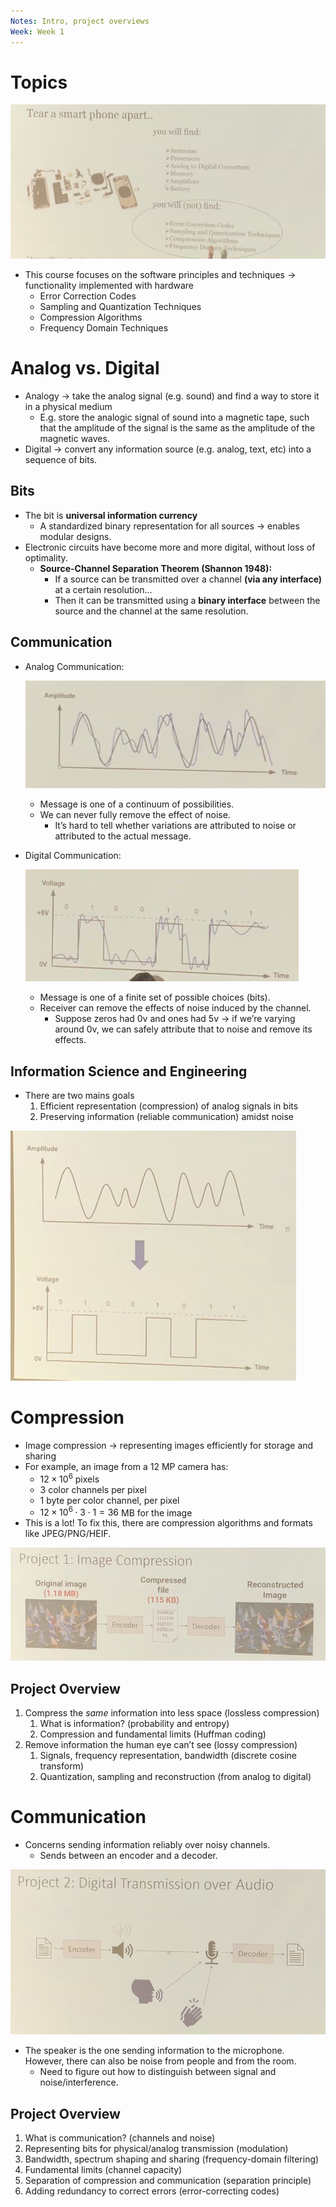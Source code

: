 ```yaml
---
Notes: Intro, project overviews
Week: Week 1
---
```

# Topics

![Untitled 41.png](../../attachments/Untitled%2041.png)

- This course focuses on the software principles and techniques → functionality implemented with hardware
    - Error Correction Codes
    - Sampling and Quantization Techniques
    - Compression Algorithms
    - Frequency Domain Techniques

# Analog vs. Digital

- Analogy → take the analog signal (e.g. sound) and find a way to store it in a physical medium
    - E.g. store the analogic signal of sound into a magnetic tape, such that the amplitude of the signal is the same as the amplitude of the magnetic waves.
- Digital → convert any information source (e.g. analog, text, etc) into a sequence of bits.

## Bits

- The bit is **universal information currency**
    - A standardized binary representation for all sources → enables modular designs.
- Electronic circuits have become more and more digital, without loss of optimality.
    - **Source-Channel Separation Theorem (Shannon 1948):**
        - If a source can be transmitted over a channel **(via any interface)** at a certain resolution…
        - Then it can be transmitted using a **binary interface** between the source and the channel at the same resolution.

## Communication

- Analog Communication:
    
    ![Untitled 1 8.png](../../attachments/Untitled%201%208.png)
    
    - Message is one of a continuum of possibilities.
    - We can never fully remove the effect of noise.
        - It’s hard to tell whether variations are attributed to noise or attributed to the actual message.
- Digital Communication:
    
    ![Untitled 2 9.png](../../attachments/Untitled%202%209.png)
    
    - Message is one of a finite set of possible choices (bits).
    - Receiver can remove the effects of noise induced by the channel.
        - Suppose zeros had 0v and ones had 5v → if we’re varying around 0v, we can safely attribute that to noise and remove its effects.

## Information Science and Engineering

- There are two mains goals
    1. Efficient representation (compression) of analog signals in bits
    2. Preserving information (reliable communication) amidst noise

![Untitled 3 9.png](../../attachments/Untitled%203%209.png)

# Compression

- Image compression → representing images efficiently for storage and sharing
- For example, an image from a 12 MP camera has:
    - $12 \times 10^6$﻿ pixels
    - $3$﻿ color channels per pixel
    - $1$﻿ byte per color channel, per pixel
    - $12 \times 10^6 \cdot 3 \cdot 1 = 36$﻿ MB for the image
- This is a lot! To fix this, there are compression algorithms and formats like JPEG/PNG/HEIF.

![Untitled 4 8.png](../../attachments/Untitled%204%208.png)

## Project Overview

1. Compress the _same_ information into less space (lossless compression)
    1. What is information? (probability and entropy)
    2. Compression and fundamental limits (Huffman coding)
2. Remove information the human eye can’t see (lossy compression)
    1. Signals, frequency representation, bandwidth (discrete cosine transform)
    2. Quantization, sampling and reconstruction (from analog to digital)

# Communication

- Concerns sending information reliably over noisy channels.
    - Sends between an encoder and a decoder.

![Untitled 5 8.png](../../attachments/Untitled%205%208.png)

- The speaker is the one sending information to the microphone. However, there can also be noise from people and from the room.
    - Need to figure out how to distinguish between signal and noise/interference.

## Project Overview

1. What is communication? (channels and noise)
2. Representing bits for physical/analog transmission (modulation)
3. Bandwidth, spectrum shaping and sharing (frequency-domain filtering)
4. Fundamental limits (channel capacity)
5. Separation of compression and communication (separation principle)
6. Adding redundancy to correct errors (error-correcting codes)